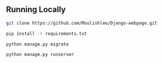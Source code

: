 
## Running Locally

```bash
git clone https://github.com/Moulishlee/Django-webpage.git
```

```bash
pip install -r requirements.txt
```

```bash
python manage.py migrate
```

```bash
python manage.py runserver
```
